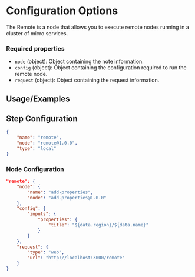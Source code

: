 # Configuration Options
The Remote is a node that allows you to execute remote nodes running in a cluster of micro services.

### Required properties
- `node` (object): Object containing the note information.
- `config` (object): Object containing the configuration required to run the remote node.
- `request` (object): Object containing the request information.

## Usage/Examples

## Step Configuration

```json
{
    "name": "remote",
    "node": "remote@1.0.0",
    "type": "local"
}
```

### Node Configuration

```json
"remote": {
    "node": {
        "name": "add-properties",
        "node": "add-properties@1.0.0"
    },
    "config": {
        "inputs": {
            "properties": {
                "title": "${data.region}/${data.name}"
            }
        }
    },
    "request": {
        "type": "web",
        "url": "http://localhost:3000/remote"
    }
}
```

